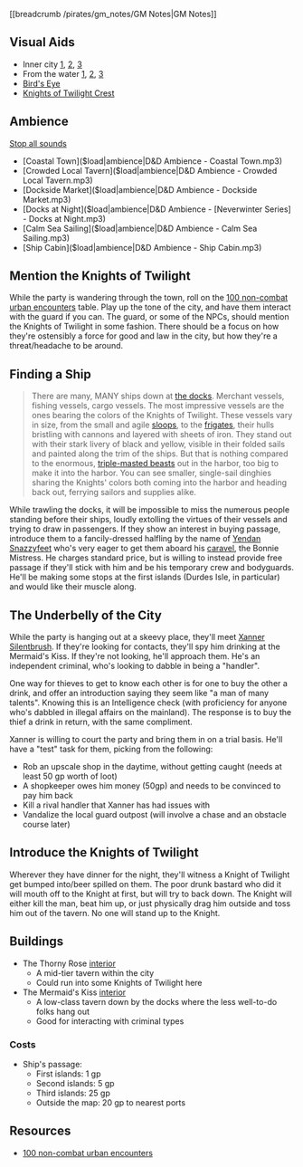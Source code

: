 [[breadcrumb /pirates/gm_notes/GM Notes|GM Notes]]

<script type="module">
    import {init_links} from "/static/js/common/visual_aid_backend.js";
    init_links();
</script>

## Visual Aids

* Inner city [1](^pirates/lords_landing_2.jpg), [2](^pirates/lords_landing_4.jpg), [3](^pirates/lords_landing_6.jpg)
* From the water [1](^pirates/lords_landing_1.jpg), [2](^pirates/lords_landing_docks.png), [3](^pirates/lords_landing_5.jpg)
* [Bird's Eye](^pirates/lords_landing_3.jpg)
* [Knights of Twilight Crest](^pirates/knights_of_twilight_crest.png)

## Ambience

[Stop all sounds]($stop|all|none)

* [Coastal Town]($load|ambience|D&D Ambience - Coastal Town.mp3)
* [Crowded Local Tavern]($load|ambience|D&D Ambience - Crowded Local Tavern.mp3)
* [Dockside Market]($load|ambience|D&D Ambience - Dockside Market.mp3)
* [Docks at Night]($load|ambience|D&D Ambience - [Neverwinter Series] - Docks at Night.mp3)
* [Calm Sea Sailing]($load|ambience|D&D Ambience - Calm Sea Sailing.mp3)
* [Ship Cabin]($load|ambience|D&D Ambience - Ship Cabin.mp3)

## Mention the Knights of Twilight

While the party is wandering through the town, roll on the [100 non-combat urban encounters](https://www.dndspeak.com/2021/07/100-non-combat-urban-encounters/) table. Play up the tone of the city, and have them interact with the guard if you can. The guard, or some of the NPCs, should mention the Knights of Twilight in some fashion. There should be a focus on how they're ostensibly a force for good and law in the city, but how they're a threat/headache to be around.

## Finding a Ship

> There are many, MANY ships down at [the docks](^pirates/lords_landing_docks.png). Merchant vessels, fishing vessels, cargo vessels. The most impressive vessels are the ones bearing the colors of the Knights of Twilight. These vessels vary in size, from the small and agile [sloops](^pirates/sloop.jpg), to the [frigates](^pirates/light_frigate.jpg), their hulls bristling with cannons and layered with sheets of iron. They stand out with their stark livery of black and yellow, visible in their folded sails and painted along the trim of the ships. But that is nothing compared to the enormous, [triple-masted beasts](^pirates/heavy_frigate_2.jpg) out in the harbor, too big to make it into the harbor. You can see smaller, single-sail dinghies sharing the Knights' colors both coming into the harbor and heading back out, ferrying sailors and supplies alike.

While trawling the docks, it will be impossible to miss the numerous people standing before their ships, loudly extolling the virtues of their vessels and trying to draw in passengers. If they show an interest in buying passage, introduce them to a fancily-dressed halfling by the name of [Yendan Snazzyfeet](^pirates/yendan_snazzyfeet.jpg) who's very eager to get them aboard his [caravel](^pirates/caravel.jpg), the Bonnie Mistress. He charges standard price, but is willing to instead provide free passage if they'll stick with him and be his temporary crew and bodyguards. He'll be making some stops at the first islands (Durdes Isle, in particular) and would like their muscle along.

## The Underbelly of the City

While the party is hanging out at a skeevy place, they'll meet [Xanner Silentbrush](^pirates/xanner_silentbrush.png). If they're looking for contacts, they'll spy him drinking at the Mermaid's Kiss. If they're not looking, he'll approach them. He's an independent criminal, who's looking to dabble in being a "handler".

One way for thieves to get to know each other is for one to buy the other a drink, and offer an introduction saying they seem like "a man of many talents". Knowing this is an Intelligence check (with proficiency for anyone who's dabbled in illegal affairs on the mainland). The response is to buy the thief a drink in return, with the same compliment.

Xanner is willing to court the party and bring them in on a trial basis. He'll have a "test" task for them, picking from the following:

* Rob an upscale shop in the daytime, without getting caught (needs at least 50 gp worth of loot)
* A shopkeeper owes him money (50gp) and needs to be convinced to pay him back
* Kill a rival handler that Xanner has had issues with
* Vandalize the local guard outpost (will involve a chase and an obstacle course later)

## Introduce the Knights of Twilight

Wherever they have dinner for the night, they'll witness a Knight of Twilight get bumped into/beer spilled on them. The poor drunk bastard who did it will mouth off to the Knight at first, but will try to back down. The Knight will either kill the man, beat him up, or just physically drag him outside and toss him out of the tavern. No one will stand up to the Knight.

## Buildings

* The Thorny Rose [interior](^pirates/thorny_rose_interior.jpg)
  * A mid-tier tavern within the city
  * Could run into some Knights of Twilight here
* The Mermaid's Kiss [interior](^pirates/mermaids_kiss.jpg)
  * A low-class tavern down by the docks where the less well-to-do folks hang out
  * Good for interacting with criminal types

### Costs

* Ship's passage:
  * First islands: 1 gp
  * Second islands: 5 gp
  * Third islands: 25 gp
  * Outside the map: 20 gp to nearest ports

## Resources

* [100 non-combat urban encounters](https://www.dndspeak.com/2021/07/100-non-combat-urban-encounters/)

